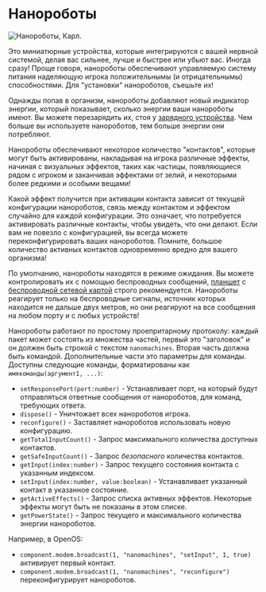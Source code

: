 # Нанороботы

![Нанороботы, Карл.](oredict:oc:nanomachines)

Это миниатюрные устройства, которые интегрируются с вашей нервной системой, делая вас сильнее, лучше и быстрее или убьют вас. Иногда сразу! Проще говоря, нанороботы обеспечивают управляемую систему питания наделяющую игрока положительнымы (и отрицательнымы) способностями. Для "установки" нанороботов, съешьте их!

Однажды попав в организм, нанороботы добавляют новый индикатор энергии, который показывает, сколько энергии ваши нанороботы имеют. Вы можете перезарядить их, стоя у [зарядного устройства](../block/charger.md). Чем больше вы используете нанороботов, тем больше энергии они потребляют.

Нанороботы обеспечивают некоторое количество "контактов", которые могут быть активированы, накладывая на игрока различные эффекты, начиная с визуальных эффектов, таких как частицы, появляющиеся рядом с игроком и заканчивая эффектами от зелий, и некоторыми более редкими и особыми вещами!

Какой эффект получится при активации контакта зависит от текущей конфигурации нанороботов, связь между контактом и эффектом случайно для каждой конфигурации. Это означает, что потребуется активировать различные контакты, чтобы увидеть, что они делают. Если вам не повезло с конфигурацией, вы всегда можете переконфигурировать ваших нанороботов. Помните, большое количество активных контактов одновременно вредно для вашего организма!

По умолчанию, нанороботы находятся в режиме ожидания. Вы можете контролировать их с помощью беспроводных сообщений, [планшет](tablet.md) с [беспроводной сетевой картой](wlanCard.md) строго рекомендуется. Нанороботы реагирует только на беспроводные сигналы, источник которых находится не дальше двух метров, но они реагируют на все сообщения на любом порту и с любых устройств!

Нанороботы работают по простому проепритарному протоколу: каждый пакет может состоять из множества частей, первый это "заголовок" и он должен быть строкой с текстом `nanomachines`. Вторая часть должна быть командой. Дополнительные части это параметры для команды. Доступны следующие команды, форматированы как `имякоманды(аргумент1, ...)`:

- `setResponsePort(port:number)` - Устанавливает порт, на который будут отправляться ответные сообщения от нанороботов, для команд, требующих ответа.
- `dispose()` - Уничтожает всех нанороботов игрока.
- `reconfigure()` - Заставляет нанороботов использовать новую конфигурацию.
- `getTotalInputCount()` - Запрос максимального количества доступных контактов.
- `getSafeInputCount()` - Запрос *безопасного* количества контактов.
- `getInput(index:number)` - Запрос текущего состояния контакта с указанным индексом.
- `setInput(index:number, value:boolean)` - Устанавливает указанный контакт в указанное состояние.
- `getActiveEffects()` - Запрос списка активных эффектов. Некоторые эффекты могут быть не показаны в этом списке.
- `getPowerState()` - Запрос текущего и максимального количества энергии нанороботов.

Например, в OpenOS:
- `component.modem.broadcast(1, "nanomachines", "setInput", 1, true)` активирует первый контакт.
- `component.modem.broadcast(1, "nanomachines", "reconfigure")` переконфигурирует нанороботов.
